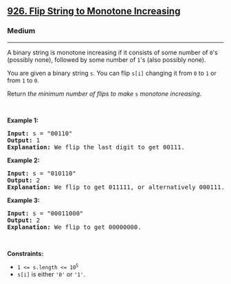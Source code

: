 <h2><a href="https://leetcode.com/problems/flip-string-to-monotone-increasing/">926. Flip String to Monotone Increasing</a></h2><h3>Medium</h3><hr><div><p>A binary string is monotone increasing if it consists of some number of <code>0</code>'s (possibly none), followed by some number of <code>1</code>'s (also possibly none).</p>

<p>You are given a binary string <code>s</code>. You can flip <code>s[i]</code> changing it from <code>0</code> to <code>1</code> or from <code>1</code> to <code>0</code>.</p>

<p>Return <em>the minimum number of flips to make </em><code>s</code><em> monotone increasing</em>.</p>

<p>&nbsp;</p>
<p><strong class="example">Example 1:</strong></p>

<pre><strong>Input:</strong> s = "00110"
<strong>Output:</strong> 1
<strong>Explanation:</strong> We flip the last digit to get 00111.
</pre>

<p><strong class="example">Example 2:</strong></p>

<pre><strong>Input:</strong> s = "010110"
<strong>Output:</strong> 2
<strong>Explanation:</strong> We flip to get 011111, or alternatively 000111.
</pre>

<p><strong class="example">Example 3:</strong></p>

<pre><strong>Input:</strong> s = "00011000"
<strong>Output:</strong> 2
<strong>Explanation:</strong> We flip to get 00000000.
</pre>

<p>&nbsp;</p>
<p><strong>Constraints:</strong></p>

<ul>
	<li><code>1 &lt;= s.length &lt;= 10<sup>5</sup></code></li>
	<li><code>s[i]</code> is either <code>'0'</code> or <code>'1'</code>.</li>
</ul>
</div>